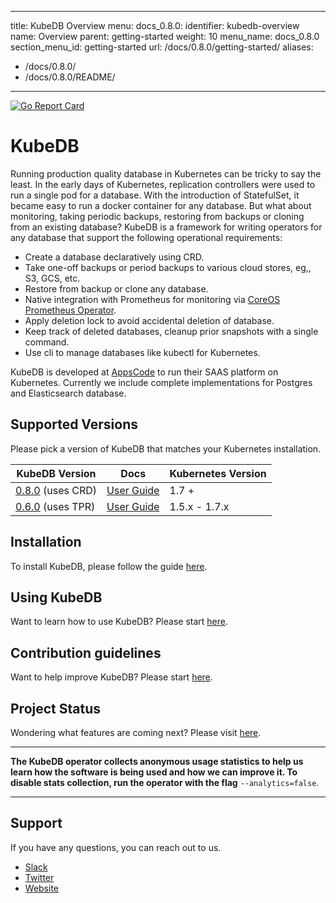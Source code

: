 
---
title: KubeDB Overview
menu:
  docs_0.8.0:
    identifier: kubedb-overview
    name: Overview
    parent: getting-started
    weight: 10
menu_name: docs_0.8.0
section_menu_id: getting-started
url: /docs/0.8.0/getting-started/
aliases:
  - /docs/0.8.0/
  - /docs/0.8.0/README/
---

[![Go Report Card](https://goreportcard.com/badge/github.com/kubedb/cli)](https://goreportcard.com/report/github.com/kubedb/cli)

# KubeDB
Running production quality database in Kubernetes can be tricky to say the least. In the early days of Kubernetes, replication controllers were used to run a single pod for a database. With the introduction of StatefulSet, it became easy to run a docker container for any database. But what about monitoring, taking periodic backups, restoring from backups or cloning from an existing database? KubeDB is a framework for writing operators for any database that support the following operational requirements:

 - Create a database declaratively using CRD.
 - Take one-off backups or period backups to various cloud stores, eg,, S3, GCS, etc.
 - Restore from backup or clone any database.
 - Native integration with Prometheus for monitoring via [CoreOS Prometheus Operator](https://github.com/coreos/prometheus-operator).
 - Apply deletion lock to avoid accidental deletion of database.
 - Keep track of deleted databases, cleanup prior snapshots with a single command.
 - Use cli to manage databases like kubectl for Kubernetes.

KubeDB is developed at [AppsCode](https://twitter.com/AppsCodeHQ) to run their SAAS platform on Kubernetes. Currently we include complete implementations for Postgres and Elasticsearch database.

## Supported Versions
Please pick a version of KubeDB that matches your Kubernetes installation.

| KubeDB Version                                                       | Docs                                                        | Kubernetes Version |
|----------------------------------------------------------------------|-------------------------------------------------------------|--------------------|
| [0.8.0](https://github.com/kubedb/cli/releases/tag/0.8.0) (uses CRD) | [User Guide](https://github.com/kubedb/cli/tree/0.8.0/docs) | 1.7 +            |
| [0.6.0](https://github.com/kubedb/cli/releases/tag/0.6.0) (uses TPR) | [User Guide](https://github.com/kubedb/cli/tree/0.6.0/docs) | 1.5.x - 1.7.x    |

## Installation
To install KubeDB, please follow the guide [here](/docs/install.md).

## Using KubeDB
Want to learn how to use KubeDB? Please start [here](/docs/tutorials/README.md).

## Contribution guidelines
Want to help improve KubeDB? Please start [here](/CONTRIBUTING.md).

## Project Status
Wondering what features are coming next? Please visit [here](/ROADMAP.md).

---

**The KubeDB operator collects anonymous usage statistics to help us learn how the software is being used and how we can improve it. To disable stats collection, run the operator with the flag** `--analytics=false`.

---

## Support
If you have any questions, you can reach out to us.
* [Slack](https://slack.appscode.com)
* [Twitter](https://twitter.com/AppsCodeHQ)
* [Website](https://appscode.com)
